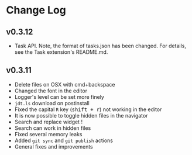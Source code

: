 # Change Log

## v0.3.12
- Task API. Note, the format of tasks.json has been changed. For details, see the Task extension's README.md.

## v0.3.11
- Delete files on OSX with cmd+backspace
- Changed the font in the editor
- Logger's level can be set more finely
- `jdt.ls` download on postinstall
- Fixed the capital `R` key (<kbd>shift + r</kbd>) not working in the editor
- It is now possible to toggle hidden files in the navigator
- Search and replace widget !
- Search can work in hidden files
- Fixed several memory leaks
- Added `git sync` and `git publish` actions
- General fixes and improvements
